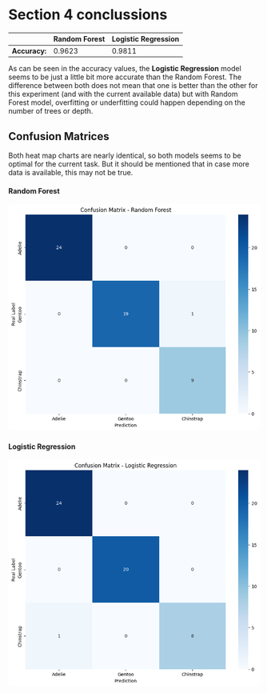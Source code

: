 # Section 4 conclussions

|               | **Random Forest** | **Logistic Regression** |
| ------------- | ----------------- | ----------------------- |
| **Accuracy:** | 0.9623            | 0.9811                  |

As can be seen in the accuracy values, the **Logistic Regression** model seems to be just a little bit more accurate than the Random Forest. The difference between both does not mean that one is better than the other for this experiment (and with the current available data) but with Random Forest model, overfitting or underfitting could happen depending on the number of trees or depth.

## Confusion Matrices

Both heat map charts are nearly identical, so both models seems to be optimal for the current task. But it should be mentioned that in case more data is available, this may not be true.

#### Random Forest

![Random Forest Confusion Matrix HeatMap](./randomforest_confusion_matrix.png)

#### Logistic Regression

![Logistic Regression Confusion Matrix HeatMap](./logisticregression_confusion_matrix.png)
